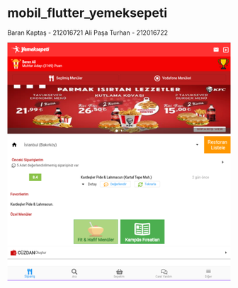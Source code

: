 # mobil_flutter_yemeksepeti
Baran Kaptaş - 212016721
Ali Paşa Turhan - 212016722

![plot](Screenshot_11.PNG)
